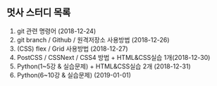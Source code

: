 ## 멋사 스터디  목록

1. git 관련 명령어 (2018-12-24)
2. git branch / Github / 원격저장소 사용방법 (2018-12-26)
3. (CSS) flex / Grid 사용방법 (2018-12-27)
4. PostCSS / CSSNext / CSS4 방법 + HTML&CSS실습 1개(2018-12-30)
5. Python(1~5강 & 실습문제) + HTML&CSS실습 2개  (2018-12-31)
6. Python(6~10강 & 실습문제) (2019-01-01)

